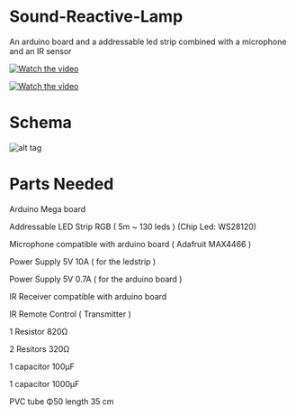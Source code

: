 # Sound-Reactive-Lamp

 Αn arduino board and a addressable led strip combined with a microphone and an IR sensor
 
 
 [![Watch the video](https://i.imgur.com/a5o7LuU.jpg)](https://drive.google.com/file/d/1huSRQnntBqyO1JSw26L77JDmq3GuuTbv/view)
 
 [![Watch the video](https://i.imgur.com/mqD0oNe.png)](https://drive.google.com/file/d/12TCb-H93BPny19mBgwc6wDpWEZsnkVzb/view)


# Schema

![alt tag](https://imgur.com/GLmzYrZ)

# Parts Needed

Arduino Mega board

Addressable LED Strip RGB ( 5m ~ 130 leds ) (Chip Led: WS28120) 

Microphone compatible with arduino board ( Adafruit MAX4466 )

Power Supply 5V 10A ( for the ledstrip )

Power Supply 5V 0.7A ( for the arduino board )

IR Receiver compatible with arduino board

IR Remote Control ( Transmitter )

1 Resistor 820Ω

2 Resitors 320Ω

1 capacitor 100μF

1 capacitor 1000μF

PVC tube Φ50 length 35 cm

